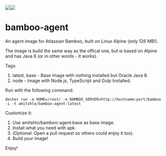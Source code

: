 [![](https://images.microbadger.com/badges/image/amitshlo/bamboo-agent.svg)](https://microbadger.com/images/amitshlo/bamboo-agent "Get your own image badge on microbadger.com")[![](https://images.microbadger.com/badges/version/amitshlo/bamboo-agent.svg)](https://microbadger.com/images/amitshlo/bamboo-agent "Get your own version badge on microbadger.com")

# bamboo-agent
An agent image for Atlassian Bamboo, built on Linux Alpine (only 126 MB!).

The image is build the same way as the offical one, but is based on Alpine and has Java 8 (or in other words - it works).


Tags:

1. latest, base - Base image with nothing installed but Oracle Java 8.
2. node - Image with Node.js, TypeScript and Gulp Installed.

Run with the following command:

    docker run -e HOME=/root/ -e BAMBOO_SERVER=http://hostname:port/bamboo -i -t amitshlo/bamboo-agent:latest


Customize it:

1. Use amitshlo/bamboo-agent:base as base image.
2. Install what you need with apk.
3. (Optional: Open a pull request so others could enjoy it too).
4. Build your image!

Enjoy!

